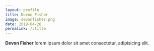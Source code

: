 ```yaml
---
layout: profile
title: Devon Fisher
image: devonfisher.png
date: 2019-04-28
permalink: /:title
---
```

**Devon Fisher** lorem ipsum dolor sit amet consectetur, adipisicing elit.